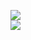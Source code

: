 [![](https://img.shields.io/badge/Made%20With-Github%20Spray-lightgrey.svg?style=for-the-badge&logo=github)](https://github.com/Annihil/github-spray#8302)  
[![](https://i.imgur.com/2DrTn0Z.gif)](https://github.com/Annihil/github-spray)